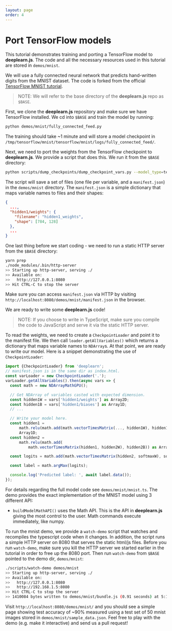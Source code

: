 ```yaml
---
layout: page
order: 4
---
```


# Port TensorFlow models
This tutorial demonstrates training and porting a TensorFlow model to **deeplearn.js**.
The code and all the necessary resources used in this tutorial are stored in
`demos/mnist`.

We will use a fully connected neural network that predicts hand-written digits
from the MNIST dataset. The code is forked from the official
[TensorFlow MNIST tutorial](https://github.com/tensorflow/tensorflow/blob/r1.2/tensorflow/examples/tutorials/mnist/fully_connected_feed.py).

> NOTE: We will refer to the base directory of the **deeplearn.js** repo as `$BASE`.

First, we clone the **deeplearn.js** repository and make sure we have TensorFlow
installed. We cd into `$BASE` and train the model by running:

```bash
python demos/mnist/fully_connected_feed.py
```

The training should take ~1 minute and will store a model checkpoint in
`/tmp/tensorflow/mnist/tensorflow/mnist/logs/fully_connected_feed/`.

Next, we need to port the weights from the TensorFlow checkpoint to **deeplearn.js**.
We provide a script that does this. We run it from the `$BASE` directory:

```bash
python scripts/dump_checkpoints/dump_checkpoint_vars.py --model_type=tensorflow --output_dir=demos/mnist/ --checkpoint_file=/tmp/tensorflow/mnist/logs/fully_connected_feed/model.ckpt-1999
```

The script will save a set of files (one file per variable, and a
`manifest.json`) in the `demos/mnist` directory. The `manifest.json` is a simple
dictionary that maps variable names to files and their shapes:

```json
{
  ...,
  "hidden1/weights": {
    "filename": "hidden1_weights",
    "shape": [784, 128]
  },
  ...
}
```

One last thing before we start coding - we need to run a static HTTP server from
the `$BASE` directory:

```bash
yarn prep
./node_modules/.bin/http-server
>> Starting up http-server, serving ./
>> Available on:
>>   http://127.0.0.1:8080
>> Hit CTRL-C to stop the server
```

Make sure you can access `manifest.json` via HTTP by visiting
`http://localhost:8080/demos/mnist/manifest.json` in the browser.

We are ready to write some **deeplearn.js** code!

> NOTE: If you choose to write in TypeScript,
make sure you compile the code to JavaScript and serve it via the static HTTP
server.


To read the weights, we need to create a `CheckpointLoader` and point it to the
manifest file. We then call `loader.getAllVariables()` which returns a
dictionary that maps variable names to `NDArray`s. At that point, we are ready
to write our model. Here is a snippet demonstrating the use of
`CheckpointLoader`:

```ts
import {CheckpointLoader} from 'deeplearn';
// manifest.json is in the same dir as index.html.
const varLoader = new CheckpointLoader('.');
varLoader.getAllVariables().then(async vars => {
  const math = new NDArrayMathGPU();

  // Get NDArray of variables casted with expected dimension.
  const hidden1W = vars['hidden1/weights'] as Array2D;
  const hidden1B = vars['hidden1/biases'] as Array1D;
  // ...

  // Write your model here.
  const hidden1 =
      math.relu(math.add(math.vectorTimesMatrix(..., hidden1W), hidden1B)) as
      Array1D;
  const hidden2 =
      math.relu(math.add(
          math.vectorTimesMatrix(hidden1, hidden2W), hidden2B)) as Array1D;

  const logits = math.add(math.vectorTimesMatrix(hidden2, softmaxW), softmaxB);

  const label = math.argMax(logits);

  console.log('Predicted label: ', await label.data());
});
```

For details regarding the full model code see `demos/mnist/mnist.ts`. The demo
provides the exact implementation of the MNIST model using 3 different API:

- `buildModelMathAPI()` uses the Math API. This is the API in
**deeplearn.js** giving the most control to the user. Math commands execute immediately,
like numpy.

To run the mnist demo, we provide a `watch-demo` script that watches and
recompiles the typescript code when it changes. In addition, the script runs a
simple HTTP server on 8080 that serves the static html/js files. Before you run
`watch-demo`, make sure you kill the HTTP server we started earlier in the
tutorial in order to free up the 8080 port. Then run `watch-demo` from `$BASE`
pointed to the demo dir, `demos/mnist`:

```bash
./scripts/watch-demo demos/mnist
>> Starting up http-server, serving ./
>> Available on:
>>   http://127.0.0.1:8080
>>   http://192.168.1.5:8080
>> Hit CTRL-C to stop the server
>> 1410084 bytes written to demos/mnist/bundle.js (0.91 seconds) at 5:17:45 PM
```

Visit `http://localhost:8080/demos/mnist/` and you should see a simple page
showing test accuracy of ~90% measured using a test set of 50 mnist images
stored in `demos/mnist/sample_data.json`. Feel free to play with the demo
(e.g. make it interactive) and send us a pull request!
